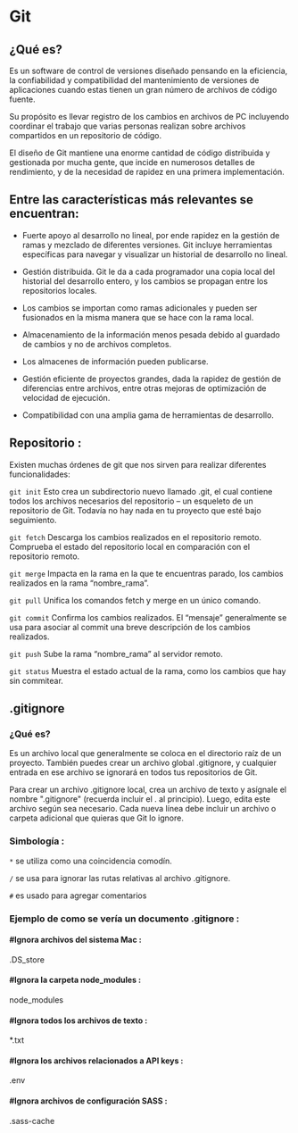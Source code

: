 # Git

## ¿Qué es?

Es un software de control de versiones diseñado pensando en la eficiencia, la confiabilidad y compatibilidad del mantenimiento de versiones de aplicaciones cuando estas tienen un gran número de archivos de código fuente. 

Su propósito es llevar registro de los cambios en archivos de PC incluyendo coordinar el trabajo que varias personas realizan sobre archivos compartidos en un repositorio de código.

El diseño de Git mantiene una enorme cantidad de código distribuida y gestionada por mucha gente, que incide en numerosos detalles de rendimiento, y de la necesidad de rapidez en una primera implementación.

## Entre las características más relevantes se encuentran:

* Fuerte apoyo al desarrollo no lineal, por ende rapidez en la gestión de ramas y mezclado de diferentes versiones. Git incluye herramientas específicas para navegar y visualizar un historial de desarrollo no lineal.

+ Gestión distribuida. Git le da a cada programador una copia local del historial del desarrollo entero, y los cambios se propagan entre los repositorios locales. 

- Los cambios se importan como ramas adicionales y pueden ser fusionados en la misma manera que se hace con la rama local.

* Almacenamiento de la información menos pesada debido al guardado de cambios y no de archivos completos.

+ Los almacenes de información pueden publicarse.

- Gestión eficiente de proyectos grandes, dada la rapidez de gestión de diferencias entre archivos, entre otras mejoras de optimización de velocidad de ejecución.

* Compatibilidad con una amplia gama de herramientas de desarrollo.

## Repositorio :

Existen muchas órdenes de git que nos sirven para realizar diferentes funcionalidades:

`git init` Esto crea un subdirectorio nuevo llamado .git, el cual contiene todos los archivos necesarios del repositorio – un esqueleto de un repositorio de Git. Todavía no hay nada en tu proyecto que esté bajo seguimiento.

`git fetch` Descarga los cambios realizados en el repositorio remoto. Comprueba el estado del repositorio local en comparación con el repositorio remoto.

`git merge` Impacta en la rama en la que te encuentras parado, los cambios realizados en la rama “nombre_rama”.

`git pull` Unifica los comandos fetch y merge en un único comando.

`git commit` Confirma los cambios realizados. El “mensaje” generalmente se usa para asociar al commit una breve descripción de los cambios realizados.

`git push` Sube la rama “nombre_rama” al servidor remoto.

`git status` Muestra el estado actual de la rama, como los cambios que hay sin commitear.


## .gitignore

### ¿Qué es?

Es un archivo local que generalmente se coloca en el directorio raíz de un proyecto. También puedes crear un archivo global .gitignore, y cualquier entrada en ese archivo se ignorará en todos tus repositorios de Git.

Para crear un archivo .gitignore local, crea un archivo de texto y asígnale el nombre ".gitignore" (recuerda incluir el . al principio). Luego, edita este archivo según sea necesario. Cada nueva línea debe incluir un archivo o carpeta adicional que quieras que Git lo ignore.

### Simbología :

`*` se utiliza como una coincidencia comodín.

`/` se usa para ignorar las rutas relativas al archivo .gitignore.

`#` es usado para agregar comentarios

### Ejemplo de como se vería un documento .gitignore :

#### #Ignora archivos del sistema Mac : 
.DS_store

#### #Ignora la carpeta node_modules :
node_modules

#### #Ignora todos los archivos de texto :
*.txt

#### #Ignora los archivos relacionados a API keys :
.env

#### #Ignora archivos de configuración SASS :
.sass-cache




